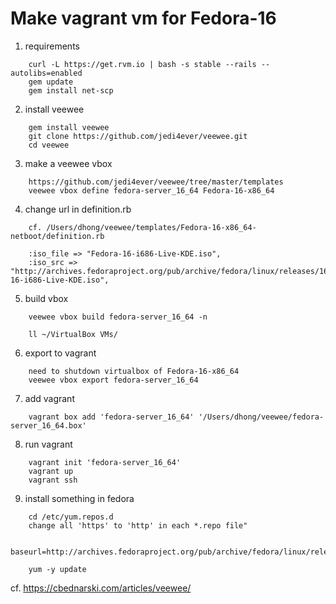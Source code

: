 Make vagrant vm for Fedora-16
=====================================

1. requirements
```
	curl -L https://get.rvm.io | bash -s stable --rails --autolibs=enabled
	gem update
	gem install net-scp
```
2. install veewee
```
	gem install veewee
	git clone https://github.com/jedi4ever/veewee.git
	cd veewee
```

3. make a veewee vbox
```
	https://github.com/jedi4ever/veewee/tree/master/templates
	veewee vbox define fedora-server_16_64 Fedora-16-x86_64
```

4. change url in definition.rb
```
	cf. /Users/dhong/veewee/templates/Fedora-16-x86_64-netboot/definition.rb
	
	:iso_file => "Fedora-16-i686-Live-KDE.iso",
	:iso_src => "http://archives.fedoraproject.org/pub/archive/fedora/linux/releases/16/Live/i686/Fedora-16-i686-Live-KDE.iso",
```

5. build vbox
```
	veewee vbox build fedora-server_16_64 -n
	
	ll ~/VirtualBox VMs/
```

6. export to vagrant
```
	need to shutdown virtualbox of Fedora-16-x86_64
	veewee vbox export fedora-server_16_64
```

7. add vagrant
```
	vagrant box add 'fedora-server_16_64' '/Users/dhong/veewee/fedora-server_16_64.box'
```

8. run vagrant
```
	vagrant init 'fedora-server_16_64'
	vagrant up
	vagrant ssh
```

9. install something in fedora
```
	cd /etc/yum.repos.d
	change all 'https' to 'http' in each *.repo file"
	
	baseurl=http://archives.fedoraproject.org/pub/archive/fedora/linux/releases/16/Everything/x86_64/os/
	
	yum -y update
```
cf. https://cbednarski.com/articles/veewee/

	